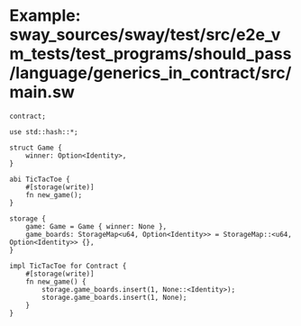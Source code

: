 # Example: sway_sources/sway/test/src/e2e_vm_tests/test_programs/should_pass/language/generics_in_contract/src/main.sw

```sway
contract;

use std::hash::*;

struct Game {
    winner: Option<Identity>,
}

abi TicTacToe {
    #[storage(write)]
    fn new_game();
}

storage {
    game: Game = Game { winner: None },
    game_boards: StorageMap<u64, Option<Identity>> = StorageMap::<u64, Option<Identity>> {},
}

impl TicTacToe for Contract {
    #[storage(write)]
    fn new_game() {
        storage.game_boards.insert(1, None::<Identity>);
        storage.game_boards.insert(1, None);
    }
}

```

